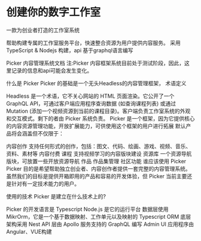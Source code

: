 # 创建你的数字工作室
一款为创业者打造的工作室系统

帮助构建专属的工作室服务平台，快速整合资源为用户提供内容服务。 采用 TypeScript & Nodejs 构建，api 基于graphql语言编写

Picker 内容管理系统文档
注:Picker 内容框架系统目前处于测试阶段，因此，这里记录的信息和api可能会发生变化。

什么是 Picker
Picker 的基础是一个无头Headless的内容管理框架， 术语定义

Headless 是一个术语，它不关心网站的 HTML 页面渲染。它公开了一个 GraphQL API，可通过客户端应用程序查询数据 (如查询课程列表) 或通过 Mutation (添加一个视频资源到当前的课程目录)。客户端负责工作室系统的外观和交互模式。剩下的者由 Picker 系统负责。
Picker 是一个框架，因为它提供核心的内容资源管理功能，开放扩展能力，可供使用这个框架的用户进行拓展
默认产品将会涵盖但不仅限于：

内容创作 支持任何形式的创作，包括：图文、代码、绘画、游戏、视频、音乐、资料、素材等
内容付费
课程 支持视频学习的内容版块建设
资源库 一个资源导航版块，可放置一些开放资源导航
作品 作品集管理
社区功能
谁应该使用 Picker
Picker 目的是希望帮助独立创业者、内容创作者提供一套完整的内容管理系统。 虽然我们的目标是提供开箱即用的产品和容易的开发体验，但 Picker 当前主要还是针对有一定技术能力的用户。

使用的技术
Picker 是建立在什么技术上的?

Picker 的开发语言是 Typescript
Node.js 是它的运行平台
数据层使用 MikrOrm，它是一个基于数据映射、工作单元以及映射的 Typescript ORM
底层架构采用 Nest
API 层由 Apollo 服务支持的 GraphQL 编写
Admin UI 应用程序由 Angular、VUE构建
